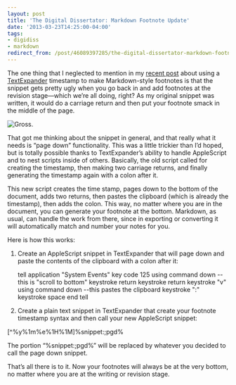 ```yaml
--- 
layout: post 
title: 'The Digital Dissertator: Markdown Footnote Update' 
date: '2013-03-23T14:25:00-04:00' 
tags: 
- digidiss 
- markdown
redirect_from: /post/46089397285/the-digital-dissertator-markdown-footnote-update/
---
```


The one thing that I neglected to mention in my [recent post](http://craigeley.com/post/45896860184/the-digital-dissertator-academic-writing-and) about using a [TextExpander](http://www.smilesoftware.com/TextExpander/index.html) timestamp to make Markdown-style footnotes is that the snippet gets pretty ugly when you go back in and add footnotes at the revision stage—which we’re all doing, right? As my original snippet was written, it would do a carriage return and then put your footnote smack in the middle of the page.

![Gross.](http://d.pr/fPVU+)

That got me thinking about the snippet in general, and that really what it needs is “page down” functionality. This was a little trickier than I’d hoped, but is totally possible thanks to TextExpander’s ability to handle AppleScript and to nest scripts inside of others. Basically, the old script called for creating the timestamp, then making two carriage returns, and finally generating the timestamp again with a colon after it.

This new script creates the time stamp, pages down to the bottom of the document, adds two returns, then pastes the clipboard (which is already the timestamp), then adds the colon. This way, no matter where you are in the document, you can generate your footnote at the bottom. Markdown, as usual, can handle the work from there, since in exporting or converting it will automatically match and number your notes for you.

Here is how this works:

1. Create an AppleScript snippet in TextExpander that will page down and paste the contents of the clipboard with a colon after it:

	tell application "System Events" 
	key code 125 using command down --this is "scroll to bottom" 
	keystroke return 
	keystroke return 
	keystroke "v" using command down --this pastes the clipboard 
	keystroke ":" 
	keystroke space
	end tell

2. Create a plain text snippet in TextExpander that create your footnote timestamp syntax and then call your new AppleScript snippet:

[^%y%1m%e%1H%1M]%snippet:;pgd%

The portion “%snippet:;pgd%” will be replaced by whatever you decided to call the page down snippet.

That’s all there is to it. Now your footnotes will always be at the very bottom, no matter where you are at the writing or revision stage.
